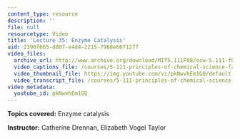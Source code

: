 ```yaml
---
content_type: resource
description: ''
file: null
resourcetype: Video
title: 'Lecture 35: Enzyme Catalysis'
uid: 2390f665-d807-e4d4-2215-7968e6671277
video_files:
  archive_url: http://www.archive.org/download/MIT5.111F08/ocw-5.111-f08-lec35_300k.mp4
  video_captions_file: /courses/5-111-principles-of-chemical-science-fall-2008/38da5b8676565dee9f4aac9239b88dda_pkNwvhEm1GQ.vtt
  video_thumbnail_file: https://img.youtube.com/vi/pkNwvhEm1GQ/default.jpg
  video_transcript_file: /courses/5-111-principles-of-chemical-science-fall-2008/b1b7adbfa2e58870f2ec91438e861557_pkNwvhEm1GQ.pdf
video_metadata:
  youtube_id: pkNwvhEm1GQ
---
```


**Topics covered:** Enzyme catalysis

**Instructor:** Catherine Drennan, Elizabeth Vogel Taylor
